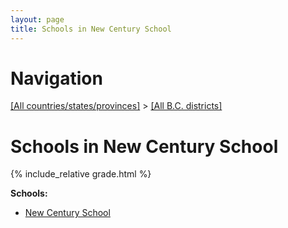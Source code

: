 ```yaml
---
layout: page
title: Schools in New Century School
---
```

# Navigation

[[All countries/states/provinces]](../..) > [[All B.C. districts]](..)

# Schools in New Century School

{% include_relative grade.html %}

**Schools:**

- [New Century School](New_Century_School.md)

